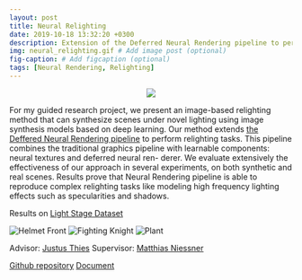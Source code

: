 ```yaml
---
layout: post
title: Neural Relighting
date: 2019-10-18 13:32:20 +0300
description: Extension of the Deferred Neural Rendering pipeline to perform relighting tasks. This is a new paradigm for image synthesis that combines the traditional graphics pipeline with learnable Neural Textures. # Add post description (optional)
img: neural_relighting.gif # Add image post (optional)
fig-caption: # Add figcaption (optional)
tags: [Neural Rendering, Relighting]
---
```

<p align="center">
  <img src="{{site.baseurl}}/assets/img/neural_relighting_architecture.png">
</p>

For my guided research project, we present an image-based relighting method that can synthesize scenes under novel lighting using image synthesis models based on deep learning. Our method extends [the Deffered Neural Rendering pipeline](https://justusthies.github.io/posts/deferred-neural-rendering/) to perform relighting tasks. This pipeline combines the traditional graphics pipeline with learnable components: neural textures and deferred neural ren- derer. We evaluate extensively the effectiveness of our approach in several experiments, on both synthetic and real scenes. Results prove that Neural Rendering pipeline is able to reproduce complex relighting tasks like modeling high frequency lighting effects such as specularities and shadows.

Results on [Light Stage Dataset](https://vgl.ict.usc.edu/Data/LightStage/)

![Helmet Front]({{site.baseurl}}/assets/img/helmet_front.gif)
![Fighting Knight]({{site.baseurl}}/assets/img/fighting_knight.gif)
![Plant]({{site.baseurl}}/assets/img/plant.gif)

Advisor: [Justus Thies](https://justusthies.github.io/)
Supervisor: [Matthias Niessner](https://niessnerlab.org/members/matthias_niessner/profile.html)

[Github repository](https://github.com/juanraul8/NeuralRelighting) [Document](https://drive.google.com/file/d/1el6d0RankNJh1N3E-JNAANRsfOPlohWt/view?usp=sharing)
